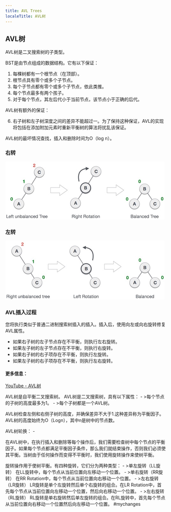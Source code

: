 ```yaml
---
title: AVL Trees
localeTitle: AVL树
---
```

## AVL树

AVL树是二叉搜索树的子类型。

BST是由节点组成的数据结构。它有以下保证：

1.  每棵树都有一个根节点（在顶部）。
2.  根节点具有零个或多个子节点。
3.  每个子节点都有零个或多个子节点，依此类推。
4.  每个节点最多有两个孩子。
5.  对于每个节点，其左后代小于当前节点，该节点小于正确的后代。

AVL树有额外的保证：

6.  右子树和左子树深度之间的差异不能超过一。为了保持这种保证，AVL的实现将包括在添加附加元素时重新平衡树的算法将扰乱该保证。

AVL树的最坏情况查找，插入和删除时间为O（log n）。

### 右转

![AVL树右旋转](https://raw.githubusercontent.com/HebleV/valet_parking/master/images/avl_right_rotation.jpg)

### 左转

![AVL树左旋转](https://raw.githubusercontent.com/HebleV/valet_parking/master/images/avl_left_rotation.jpg)

### AVL插入过程

您将执行类似于普通二进制搜索树插入的插入。插入后，使用向左或向右旋转修复AVL属性。

*   如果右子树的左子节点存在不平衡，则执行左右旋转。
*   如果左子树的左子节点存在不平衡，则执行右旋转。
*   如果右子树的右子项存在不平衡，则执行左旋转。
*   如果左子树的右子项存在不平衡，则执行左右旋转。

#### 更多信息：

[YouTube - AVL树](https://www.youtube.com/watch?v=7m94k2Qhg68)

AVL树是自平衡二叉搜索树。 AVL树是二叉搜索树，具有以下属性： - >每个节点的子树的高度最多为1。 - >每个子树都是一个AVL树。

AVL树检查左侧和右侧子树的高度，并确保差异不大于1.这种差异称为平衡因子。 AVL树的高度始终为O（Logn），其中n是树中的节点数。

AVL树轮换： -

在AVL树中，在执行插入和删除等每个操作后，我们需要检查树中每个节点的平衡因子。如果每个节点都满足平衡因子条件，那么我们就结束操作，否则我们必须使其平衡。当树由于任何操作而变得不平衡时，我们使用旋转操作来使树平衡。

旋转操作用于使树平衡。有四种旋转，它们分为两种类型： - >单左旋转（LL旋转） 在LL旋转中，每个节点从当前位置向左移动一个位置。 - >单右旋转（RR旋转） 在RR Rotation中，每个节点从当前位置向右移动一个位置。 - >左右旋转（LR旋转） LR旋转是单个左旋转然后单个右旋转的组合。在LR Rotation中，首先每个节点从当前位置向左移动一个位置，然后向右移动一个位置。 - >左右旋转（RL旋转） RL旋转是单右旋转然后单左旋转的组合。在RL旋转中，首先每个节点从当前位置向右移动一个位置然后向左移动一个位置。
#mychanges
